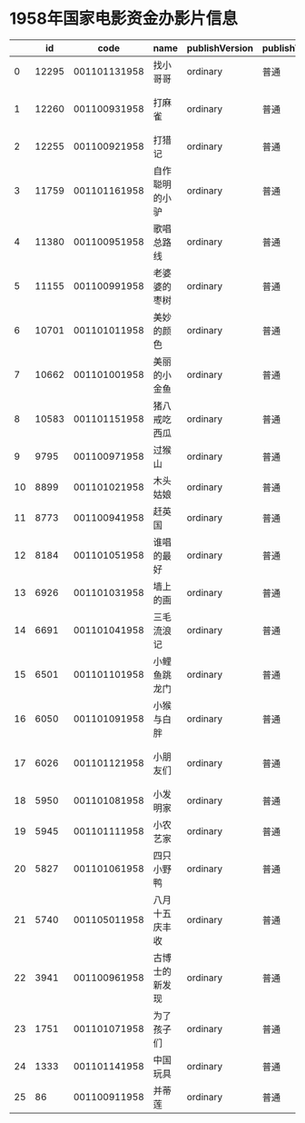 # 1958年国家电影资金办影片信息


|    | id |  code  |  name  | publishVersion | publishVersionName |   type  |  typeName  |   producerName  |  publisherName  |  publishDate   |
| ---- | ---- | ---- | ---- | ---- | ----| ---- | ---- | ---- | ---- | ---- |
| 0 |  12295 |  001101131958 |  找小哥哥 |  ordinary |  普通 |  cartoon |  动画片 |  未填写 |  暂空 |  -376041600000|
| 1 |  12260 |  001100931958 |  打麻雀 |  ordinary |  普通 |  cartoon |  动画片 |  暂空 |  中国电影股份有限公司北京电影发行分公司 |  -376041600000|
| 2 |  12255 |  001100921958 |  打猎记 |  ordinary |  普通 |  cartoon |  动画片 |  暂空 |  暂空 |  -376041600000|
| 3 |  11759 |  001101161958 |  自作聪明的小驴 |  ordinary |  普通 |  cartoon |  动画片 |  北京交远传媒有限公司 |  暂空 |  -376041600000|
| 4 |  11380 |  001100951958 |  歌唱总路线 |  ordinary |  普通 |  cartoon |  动画片 |  暂空 |  暂空 |  -376041600000|
| 5 |  11155 |  001100991958 |  老婆婆的枣树 |  ordinary |  普通 |  cartoon |  动画片 |  暂空 |  暂空 |  -376041600000|
| 6 |  10701 |  001101011958 |  美妙的颜色 |  ordinary |  普通 |  cartoon |  动画片 |  暂空 |  暂空 |  -376041600000|
| 7 |  10662 |  001101001958 |  美丽的小金鱼 |  ordinary |  普通 |  cartoon |  动画片 |  暂空 |  暂空 |  -376041600000|
| 8 |  10583 |  001101151958 |  猪八戒吃西瓜 |  ordinary |  普通 |  cartoon |  动画片 |  暂空 |  暂空 |  -376041600000|
| 9 |  9795 |  001100971958 |  过猴山 |  ordinary |  普通 |  cartoon |  动画片 |  暂空 |  暂空 |  -376041600000|
| 10 |  8899 |  001101021958 |  木头姑娘 |  ordinary |  普通 |  cartoon |  动画片 |  未填写 |  中国电影集团公司 |  -376041600000|
| 11 |  8773 |  001100941958 |  赶英国 |  ordinary |  普通 |  cartoon |  动画片 |  暂空 |  暂空 |  -376041600000|
| 12 |  8184 |  001101051958 |  谁唱的最好 |  ordinary |  普通 |  cartoon |  动画片 |  暂空 |  暂空 |  -376041600000|
| 13 |  6926 |  001101031958 |  墙上的画 |  ordinary |  普通 |  cartoon |  动画片 |  暂空 |  暂空 |  -376041600000|
| 14 |  6691 |  001101041958 |  三毛流浪记 |  ordinary |  普通 |  cartoon |  动画片 |  暂空 |  暂空 |  -376041600000|
| 15 |  6501 |  001101101958 |  小鲤鱼跳龙门 |  ordinary |  普通 |  cartoon |  动画片 |  暂空 |  暂空 |  -376041600000|
| 16 |  6050 |  001101091958 |  小猴与白胖 |  ordinary |  普通 |  cartoon |  动画片 |  韩国秀宝电影公司 |  暂空 |  -376041600000|
| 17 |  6026 |  001101121958 |  小朋友们 |  ordinary |  普通 |  cartoon |  动画片 |  暂空 |  中国电影股份有限公司北京电影发行分公司 |  -376041600000|
| 18 |  5950 |  001101081958 |  小发明家 |  ordinary |  普通 |  cartoon |  动画片 |  暂空 |  暂空 |  -376041600000|
| 19 |  5945 |  001101111958 |  小农艺家 |  ordinary |  普通 |  cartoon |  动画片 |  中影中视文化传媒（北京）中心 |  暂空 |  -376041600000|
| 20 |  5827 |  001101061958 |  四只小野鸭 |  ordinary |  普通 |  cartoon |  动画片 |  暂空 |  暂空 |  -376041600000|
| 21 |  5740 |  001105011958 |  八月十五庆丰收 |  ordinary |  普通 |  cartoon |  动画片 |  暂空 |  暂空 |  -376041600000|
| 22 |  3941 |  001100961958 |  古博士的新发现 |  ordinary |  普通 |  cartoon |  动画片 |  未填写 |  暂空 |  -376041600000|
| 23 |  1751 |  001101071958 |  为了孩子们 |  ordinary |  普通 |  cartoon |  动画片 |  未填写 |  暂空 |  -376041600000|
| 24 |  1333 |  001101141958 |  中国玩具 |  ordinary |  普通 |  cartoon |  动画片 |  暂空 |  暂空 |  -376041600000|
| 25 |  86 |  001100911958 |  并蒂莲 |  ordinary |  普通 |  cartoon |  动画片 |  电影频道节目中心 |  暂空 |  -376041600000|
